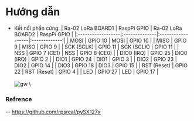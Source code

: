 # Hướng dẫn
- Kết nối phần cứng:
| Ra-02 LoRa BOARD1 |  RaspPi GPIO  | Ra-02 LoRa BOARD2 |  RaspPi GPIO  |
|:------------------|:--------------|:------------------|:-------------:|
|        MOSI       | GPIO 10       |        MOSI       | GPIO 10       |
|        MISO       | GPIO 9        |        MISO       | GPIO 9        |
|     SCK (SCLK)    | GPIO 11       |     SCK (SCLK)    | GPIO 11       |
|        NSS        | GPIO 7 (CE1)  |        NSS        | GPIO 8 (CE0)  |
|     DIO0 (IRQ)    | GPIO 25       |     DIO0 (IRQ)    | GPIO 2        |
|        DIO1       | GPIO 24       |        DIO1       | GPIO 3        |
|        DIO2       | GPIO 23       |        DIO2       | GPIO 14       |
|        DIO3       | GPIO 18       |        DIO3       | GPIO 15       |
|     RST (Reset)   | GPIO 22       |     RST (Reset)   | GPIO 4        |
|        LED        | GPIO 27       |        LED        | GPIO 17       |
\
\
![gw](https://user-images.githubusercontent.com/26000753/48851590-04920080-edde-11e8-9475-ce73f5579403.PNG)
\
### Refrence
-- https://github.com/rpsreal/pySX127x
